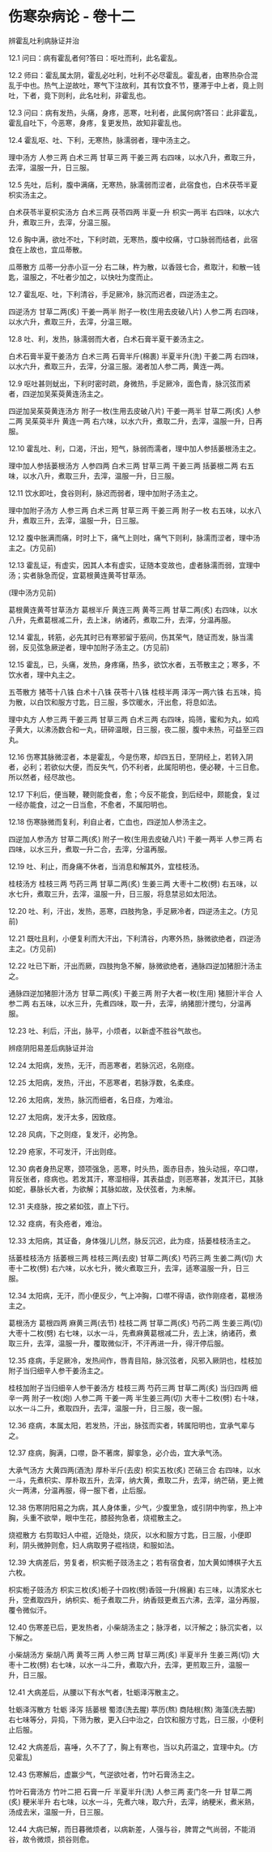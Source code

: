 # 伤寒杂病论 - 卷十二

辨霍乱吐利病脉证并治

12.1
问曰：病有霍乱者何?答曰：呕吐而利，此名霍乱。

12.2
师曰：霍乱属太阴，霍乱必吐利，吐利不必尽霍乱。霍乱者，由寒热杂合混乱于中也。热气上逆故吐，寒气下注故利，其有饮食不节，壅滞于中上者，竟上则吐，下者，竟下则利，此名吐利，非霍乱也。

12.3
问曰：病有发热，头痛，身疼，恶寒，吐利者，此属何病?答曰：此非霍乱，霍乱自吐下，今恶寒，身疼，复更发热，故知非霍乱也。

12.4
霍乱呕、吐、下利，无寒热，脉濡弱者，理中汤主之。

理中汤方
人参三两 白术三两 甘草三两 干姜三两
右四味，以水八升，煮取三升，去滓，温服一升，日三服。

12.5
先吐，后利，腹中满痛，无寒热，脉濡弱而涩者，此宿食也，白术茯苓半夏枳实汤主之。

白术茯苓半夏枳实汤方
白术三两 茯苓四两 半夏一升 枳实一两半
右四味，以水六升，煮取三升，去滓，分温三服。

12.6
胸中满，欲吐不吐，下利时疏，无寒热，腹中绞痛，寸口脉弱而结者，此宿食在上故也，宜瓜蒂散。

瓜蒂散方
瓜蒂一分赤小豆一分
右二昧，杵为散，以香豉七合，煮取汁，和散一钱匙，温服之，不吐者少加之，以快吐为度而止。

12.7
霍乱呕、吐，下利清谷，手足厥冷，脉沉而迟者，四逆汤主之。

四逆汤方
甘草二两(炙) 干姜一两半 附子一枚(生用去皮破八片) 人参二两
右四味，以水六升，煮取三升，去滓，分温三眼。

12.8
吐、利，发热，脉濡弱而大者，白术石膏半夏干姜汤主之。

白术石膏半夏干姜汤方
白术三两 石膏半斤(棉裹) 半夏半升(洗) 干姜二两
右四味，以水六升，煮取三升，去滓，分温三服。渴者加人参二两，黄连一两。

12.9
呕吐甚则蚘出，下利时密时疏，身微热，手足厥冷，面色青，脉沉弦而紧者，四逆加吴茱萸黄连汤主之。

四逆加吴茱萸黄连汤方
附子一枚(生用去皮破八片) 干姜一两半 甘草二两(炙) 人参二两 吴茱萸半升 黄连一两
右六味，以水六升，煮取二升，去滓，温服一升，日再服。

12.10
霍乱吐、利，口渴，汗出，短气，脉弱而濡者，理中加人参括蒌根汤主之。

理中加人参括蒌根汤方
人参四两 白术三两 甘草三两 干姜三两 括蒌根二两
右五味，以水八升，煮取三升，去滓，温服一升，日三服。

12.11
饮水即吐，食谷则利，脉迟而弱者，理中加附子汤主之。

理中加附子汤方
人参三两 白术三两 甘草三两 干姜三两 附子一枚
右五味，以水八升，煮取三升，去滓，温服一升，日三服。

12.12
腹中胀满而痛，时时上下，痛气上则吐，痛气下则利，脉濡而涩者，理中汤主之。(方见前)

12.13
霍乱证，有虚实，因其人本有虚实，证随本变故也，虚者脉濡而弱，宜理中汤；实者脉急而促，宜葛根黄连黄芩甘草汤。

(理中汤方见前)

葛根黄连黄芩甘草汤方
葛根半斤 黄连三两 黄芩三两 甘草二两(炙)
右四味，以水八升，先煮葛根减二升，去上沫，纳诸药，煮取二升，去滓，分温再服。

12.14
霍乱，转筋，必先其时已有寒邪留于筋间，伤其荣气，随证而发，脉当濡弱，反见弦急厥逆者，理中加附子汤主之。(方见前)

12.15
霍乱，已，头痛，发热，身疼痛，热多，欲饮水者，五苓散主之；寒多，不饮水者，理中丸主之。

五苓散方
猪苓十八铢 白术十八铢 茯苓十八铢 桂枝半两 泽泻一两六铢
右五味，捣为散，以白饮和服方寸匙，日三服，多饮暖水，汗出愈，将息如法。

理中丸方
人参三两 干姜三两 甘草三两 白术三两
右四味，捣筛，蜜和为丸，如鸡子黄大，以沸汤数合和一丸，研碎温眼，日三服，夜二服，腹中未热，可益至三四丸。

12.16
伤寒其脉微涩者，本是霍乱，今是伤寒，却四五日，至阴经上，若转入阴者，必利；若欲似大便，而反失气，仍不利者，此属阳明也，便必鞕，十三日愈。所以然者，经尽故也。

12.17
下利后，便当鞕，鞕则能食者，愈；今反不能食，到后经中，颇能食，复过一经亦能食，过之一日当愈，不愈者，不属阳明也。

12.18
伤寒脉微而复利，利自止者，亡血也，四逆加人参汤主之。

四逆加人参汤方
甘草二两(炙) 附子一枚(生用去皮破八片) 干姜一两半 人参三两
右四味，以水三升，煮取一升二合，去滓，分温再服。

12.19
吐、利止，而身痛不休者，当消息和解其外，宜桂枝汤。

桂枝汤方
桂枝三两 芍药三两 甘草二两(炙) 生姜三两 大枣十二枚(劈)
右五味，以水七升，煮取三升，去滓，温服一升，日三服，将息禁忌如太阳法。

12.20
吐、利，汗出，发热，恶寒，四肢拘急，手足厥冷者，四逆汤主之。(方见前)

12.21
既吐且利，小便复利而大汗出，下利清谷，内寒外热，脉微欲绝者，四逆汤主之。(方见前)

12.22
吐已下断，汗出而厥，四肢拘急不解，脉微欲绝者，通脉四逆加猪胆汁汤主之。

通脉四逆加猪胆汁汤方
甘草二两(炙) 干姜三两 附子大者一枚(生用) 猪胆汁半合 人参二两
右五味，以水三升，先煮四味，取一升，去滓，纳猪胆汁搅匀，分温再服。

12.23
吐、利后，汗出，脉平，小烦者，以新虚不胜谷气故也。

辨痉阴阳易差后病脉证并治

12.24
太阳病，发热，无汗，而恶寒者，若脉沉迟，名刚痉。

12.25
太阳病，发热，汗出，不恶寒者，若脉浮数，名柔痉。

12.26
太阳病，发热，脉沉而细者，名日痉，为难治。

12.27
太阳病，发汗太多，因致痉。

12.28
风病，下之则痉，复发汗，必拘急。

12.29
疮家，不可发汗，汗出则痉。

12.30
病者身热足寒，颈项强急，恶寒，时头热，面赤目赤，独头动摇，卒口噤，背反张者，痉病也。若发其汗，寒湿相得，其表益虚，则恶寒甚，发其汗已，其脉如蛇，暴脉长大者，为欲解；其脉如故，及伏弦者，为未解。

12.31
夫痉脉，按之紧如弦，直上下行。

12.32
痉病，有灸疮者，难治。

12.33
太阳病，其证备，身体强儿儿然，脉反沉迟，此为痉，括蒌桂枝汤主之。

括蒌桂枝汤方
括萎根三两 桂枝三两(去皮) 甘草二两(炙) 芍药三两 生姜二两(切) 大枣十二枚(劈)
右六味，以水七升，微火煮取三升，去滓，适寒温服一升，日三服。

12.34
太阳病，无汗，而小便反少，气上冲胸，口噤不得语，欲作刚痉者，葛根汤主之。

葛根汤方
葛根四两 麻黄三两(去节) 桂枝二两 甘草二两(炙) 芍药二两 生姜三两(切) 大枣十二枚(劈)
右七味，以水一斗，先煮麻黄葛根减二升，去上沫，纳诸药，煮取三升，去滓，温服一升，覆取微似汗，不汗再进一升，得汗停后服。

12.35
痉病，手足厥冷，发热间作，唇青目陷，脉沉弦者，风邪入厥阴也，桂枝加附子当归细辛人参干姜汤主之。

桂枝加附子当归细辛人参干姜汤方
桂枝三两 芍药三两 甘草二两(炙) 当归四两 细辛一两 附子一枚(炮) 人参二两 干姜一两 半生姜三两(切) 大枣十二枚(劈)
右十味，以水一斗二升，煮取四升，去滓，温服一升，日三服，夜一服。

12.36
痉病，本属太阳，若发热，汗出，脉弦而实者，转属阳明也，宜承气辈与之。

12.37
痉病，胸满，口噤，卧不著席，脚挛急，必介齿，宜大承气汤。

大承气汤方
大黄四两(酒洗) 厚朴半斤(去皮) 枳实五枚(炙) 芒硝三合
右四味，以水一斗，先煮枳实、厚朴取五升，去滓，纳大黄，煮取二升，去滓，纳芒硝，更上微火一两沸，分温再服，得一服下者，止后服。

12.38
伤寒阴阳易之为病，其人身体重，少气，少腹里急，或引阴中拘挛，热上冲胸，头重不欲举，眼中生花，膝胫拘急者，烧裩散主之。

烧裩散方
右剪取妇人中裩，近隐处，烧灰，以水和服方寸匙，日三服，小便即利，阴头微肿则愈，妇人病取男子裩裆烧，和服如法。

12.39
大病差后，劳复者，枳实栀子豉汤主之；若有宿食者，加大黄如博棋子大五六枚。

枳实栀子豉汤方
枳实三枚(炙)栀子十四枚(劈)香豉一升(棉襄)
右三味，以清浆水七升，空煮取四升，纳枳实、栀子煮取二升，纳香豉更煮五六沸，去滓，温分再服，覆令微似汗。

12.40
伤寒差已后，更发热者，小柴胡汤主之；脉浮者，以汗解之；脉沉实者，以下解之。

小柴胡汤方
柴胡八两 黄芩三两 人参三两 甘草三两(炙) 半夏半升 生姜三两(切) 大枣十二枚(劈)
右七味，以水一斗二升，煮取六升，去滓，更煎取三升，温服一升，日三服。

12.41
大病差后，从腰以下有水气者，牡蛎泽泻散主之。

牡蛎泽泻散方
牡蛎 泽泻 括蒌根 蜀漆(洗去腥) 葶历(熬) 商陆根(熬) 海藻(洗去腥)
右七味等分，异捣，下筛为散，更入臼中治之，白饮和服方寸匙，日三服，小便利止后服。

12.42
大病差后，喜唾，久不了了，胸上有寒也，当以丸药温之，宜理中丸。(方见霍乱)

12.43
伤寒解后，虚赢少气，气逆欲吐者，竹叶石膏汤主之。

竹叶石膏汤方
竹叶二把 石膏一斤 半夏半升(洗) 人参三两 麦门冬一升 甘草二两(炙) 粳米半升
右七味，以水一斗，先煮六味，取六升，去滓，纳粳米，煮米熟，汤成去米，温服一升，日三服。

12.44
大病已解，而日暮微烦者，以病新差，人强与谷，脾胃之气尚弱，不能消谷，故令微烦，损谷则愈。
